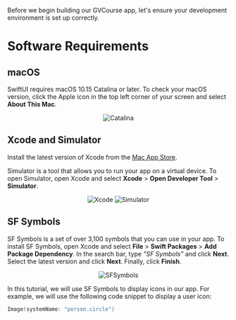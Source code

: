 Before we begin building our GVCourse app, let's ensure your development environment is set up correctly.

# Software Requirements

## macOS

SwiftUI requires macOS 10.15 Catalina or later. To check your macOS version, click the Apple icon in the top left corner of your screen and select **About This Mac**.

<p align="center">
  <img src="https://github.com/minhtran241/gvcourses/blob/main/screenshots/catalina.png" alt="Catalina">
</p>

## Xcode and Simulator

Install the latest version of Xcode from the [Mac App Store](https://apps.apple.com/us/app/xcode/id497799835?mt=12).

Simulator is a tool that allows you to run your app on a virtual device. To open Simulator, open Xcode and select **Xcode** > **Open Developer Tool** > **Simulator**.

<p align="center">
  <img src="https://github.com/minhtran241/gvcourses/blob/main/screenshots/xcode_icon.png" alt="Xcode">
  <img src="https://github.com/minhtran241/gvcourses/blob/main/screenshots/simulator.png" alt="Simulator">
</p>

## SF Symbols

SF Symbols is a set of over 3,100 symbols that you can use in your app. To install SF Symbols, open Xcode and select **File** > **Swift Packages** > **Add Package Dependency**. In the search bar, type *"SF Symbols"* and click **Next**. Select the latest version and click **Next**. Finally, click **Finish**.

<p align="center">
  <img src="https://github.com/minhtran241/gvcourses/blob/main/screenshots/sf_icon.png" alt="SFSymbols">
</p>

In this tutorial, we will use SF Symbols to display icons in our app. For example, we will use the following code snippet to display a user icon:

```swift
Image(systemName: "person.circle")
```
